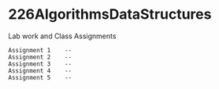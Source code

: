 # 226AlgorithmsDataStructures
Lab work and Class Assignments

	Assignment 1	--
	Assignment 2	--
	Assignment 3	--
	Assignment 4	--
	Assignment 5	--
